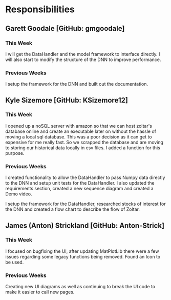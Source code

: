 # Responsibilities

## Garett Goodale [GitHub: gmgoodale]

### This Week
I will get the DataHandler and the model framework to interface directly. I will also start to modify the structure of the DNN to improve performance.

### Previous Weeks
I setup the framework for the DNN and built out the documentation.

## Kyle Sizemore [GitHub: KSizemore12]

### This Week
I opened up a noSQL server with amazon so that we can host zoltar's database online and create an executable later on without the hassle of moving a local sql database. This was a poor decision as it can get to expensive for me really fast. So we scrapped the database and are moving to storing our historical data locally in csv files. I added a function for this purpose.

### Previous Weeks
I created functionality to allow the DataHandler to pass Numpy data directly to the DNN and setup unit tests for the DataHandler. I also updated the requirements section, created a new sequence diagram and created a Demo video.

I setup the framework for the DataHandler, researched stocks of interest for the DNN and created a flow chart to describe the flow of Zoltar.

## James (Anton) Strickland [GitHub: Anton-Strick]

### This Week
I focused on bugfixing the UI, after updating MatPlotLib there were a few issues regarding some legacy functions being removed. Found an Icon to be used.
### Previous Weeks
Creating new UI diagrams as well as continuing to break the UI code to make it easier to call new pages.
